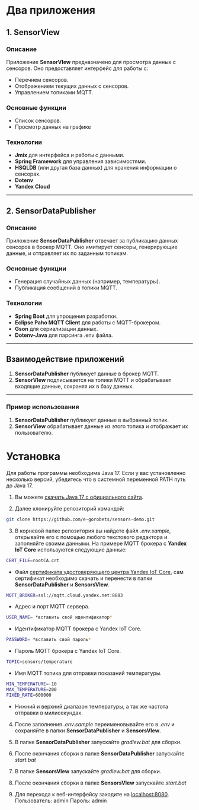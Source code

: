 # Два приложения

## 1. SensorView

### Описание
Приложение **SensorVIew** предназначено для просмотра данных с сенсоров. Оно предоставляет интерфейс для работы с:
- Перечнем сенсоров.
- Отображением текущих данных с сенсоров.
- Управлением топиками MQTT.

### Основные функции
- Список сенсоров.
- Просмотр данных на графике

### Технологии
- **Jmix** для интерфейса и работы с данными.
- **Spring Framework** для управления зависимостями.
- **HSQLDB** (или другая база данных) для хранения информации о сенсорах.
- **Dotenv**
- **Yandex Cloud** 

---

## 2. SensorDataPublisher

### Описание
Приложение **SensorDataPublisher** отвечает за публикацию данных сенсоров в брокер MQTT. Оно имитирует сенсоры, генерирующие данные, и отправляет их по заданным топикам.

### Основные функции
- Генерация случайных данных (например, температуры).
- Публикация сообщений в топики MQTT.

### Технологии
- **Spring Boot** для упрощения разработки.
- **Eclipse Paho MQTT Client** для работы с MQTT-брокером.
- **Gson** для сериализации данных.
- **Dotenv-Java** для парсинга .env файла.

---

## Взаимодействие приложений

1. **SensorDataPublisher** публикует данные в брокер MQTT.
2. **SensorVIew** подписывается на топики MQTT и обрабатывает входящие данные, сохраняя их в базу данных.

---

### Пример использования
1. **SensorDataPublisher** публикует данные в выбранный топик.
2. **SensorView** обрабатывает данные из этого топика и отображает их пользователю.


# Установка
Для работы программы необходима Java 17. Если у вас установленно несколько версий, убедитесь что в системной переменной PATH путь до Java 17.

1. Вы можете [скачать Java 17 с официального сайта](https://www.oracle.com/java/technologies/javase/jdk17-archive-downloads.html).

2. Далее клонируйте репозиторий командой:
```bash
git clone https://github.com/e-gorobets/sensors-demo.git
```
3. В корневой папке репозитория вы найдете файл *.env.sample*, открывайте его с помощью любого текстового редактора и заполняйте своими данными. На примере MQTT брокера с **Yandex IoT Core** используются следующие данные:

```bash
CERT_FILE=rootCA.crt
```
- Файл [сертификата удостоверяющего центра Yandex IoT Core](https://storage.yandexcloud.net/mqtt/rootCA.crt), сам сертификат необходимо скачать и перенести в папки **SensorDataPublisher** и **SensorsVIew**.
```bash
MQTT_BROKER=ssl://mqtt.cloud.yandex.net:8883
```
- Адрес и порт MQTT сервера.
```bash
USER_NAME= *вставить свой идентификатор*
```
- Идентификатор MQTT брокера с Yandex IoT Core.
```bash
PASSWORD= *вставить свой пароль*
```
- Пароль MQTT брокера с Yandex IoT Core.
```bash
TOPIC=sensors/temperature
```
- Имя MQTT топика для отправки показаний температуры.
```bash
MIN_TEMPERATURE=-10
MAX_TEMPERATURE=200
FIXED_RATE=600000
```
- Нижний и верхний диапазон температуры, а так же частота отправки в милисекундах.

4. После заполнения *.env.sample* переименовывайте его в *.env* и сохраняйте в папки
**SensorDataPublisher** и **SensorsVIew**.

5. В папке  **SensorDataPublisher**  запускайте *gradlew.bat* для сборки.

6. После окончания сборки в папке **SensorDataPublisher** запускайте  *start.bat*

7. В папке  **SensorsVIew**  запускайте *gradlew.bat* для сборки.

8. После окончания сборки в папке  **SensorsVIew**  запускайте  *start.bat*

9. Для перехода к веб-интерфейсу заходите на [localhost:8080](localhost:8080). 
Пользователь: admin
Пароль: admin
